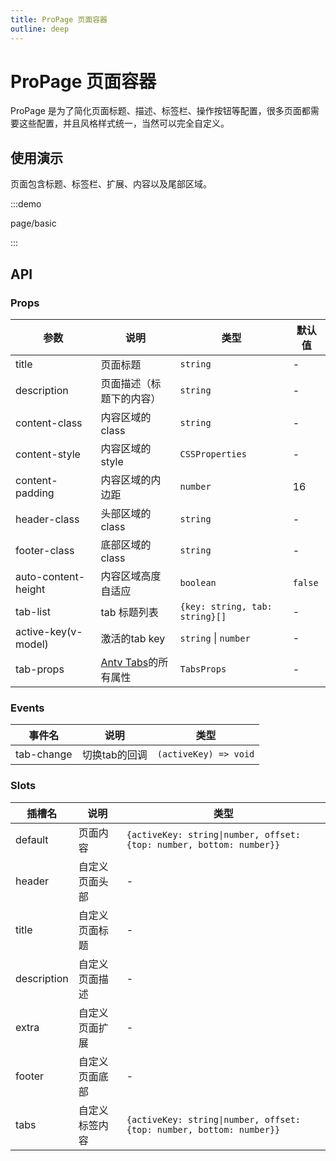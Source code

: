```yaml
---
title: ProPage 页面容器
outline: deep
---
```


# ProPage 页面容器

ProPage 是为了简化页面标题、描述、标签栏、操作按钮等配置，很多页面都需要这些配置，并且风格样式统一，当然可以完全自定义。

## 使用演示

页面包含标题、标签栏、扩展、内容以及尾部区域。

:::demo

page/basic

:::

## API

### Props

| 参数                | 说明                                                                | 类型                           | 默认值  |
| ------------------- | ------------------------------------------------------------------- | ------------------------------ | ------- |
| title               | 页面标题                                                            | `string`                       | -       |
| description         | 页面描述（标题下的内容）                                            | `string`                       | -       |
| content-class       | 内容区域的class                                                     | `string`                       | -       |
| content-style       | 内容区域的style                                                     | `CSSProperties`                | -       |
| content-padding     | 内容区域的内边距                                                    | `number`                       | 16      |
| header-class        | 头部区域的class                                                     | `string`                       | -       |
| footer-class        | 底部区域的class                                                     | `string`                       | -       |
| auto-content-height | 内容区域高度自适应                                                  | `boolean`                      | `false` |
| tab-list            | tab 标题列表                                                        | `{key: string, tab: string}[]` | -       |
| active-key(v-model) | 激活的tab key                                                       | `string` \| `number`           | -       |
| tab-props           | [Antv Tabs](https://www.antdv.com/components/tabs-cn#api)的所有属性 | `TabsProps`                    | -       |

### Events

| 事件名     | 说明          | 类型                  |
| ---------- | ------------- | --------------------- |
| tab-change | 切换tab的回调 | `(activeKey) => void` |

### Slots

| 插槽名      | 说明           | 类型                                                                 |
| ----------- | -------------- | -------------------------------------------------------------------- |
| default     | 页面内容       | `{activeKey: string\|number, offset: {top: number, bottom: number}}` |
| header      | 自定义页面头部 | -                                                                    |
| title       | 自定义页面标题 | -                                                                    |
| description | 自定义页面描述 | -                                                                    |
| extra       | 自定义页面扩展 | -                                                                    |
| footer      | 自定义页面底部 | -                                                                    |
| tabs        | 自定义标签内容 | `{activeKey: string\|number, offset: {top: number, bottom: number}}` |

